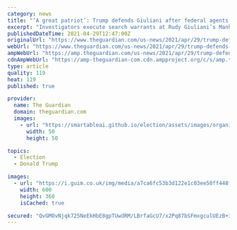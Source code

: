 ```yaml
---
category: news
title: "‘A great patriot’: Trump defends Giuliani after federal agents raid home and office"
excerpt: "Investigators execute search warrants at Rudy Giuliani’s Manhattan residence and office as part of Ukraine investigation"
publishedDateTime: 2021-04-29T12:47:00Z
originalUrl: "https://www.theguardian.com/us-news/2021/apr/29/trump-defends-giuliani-federal-agents-raid-home-office"
webUrl: "https://www.theguardian.com/us-news/2021/apr/29/trump-defends-giuliani-federal-agents-raid-home-office"
ampWebUrl: "https://amp.theguardian.com/us-news/2021/apr/29/trump-defends-giuliani-federal-agents-raid-home-office"
cdnAmpWebUrl: "https://amp-theguardian-com.cdn.ampproject.org/c/s/amp.theguardian.com/us-news/2021/apr/29/trump-defends-giuliani-federal-agents-raid-home-office"
type: article
quality: 119
heat: 119
published: true

provider:
  name: The Guardian
  domain: theguardian.com
  images:
    - url: "https://smartableai.github.io/election/assets/images/organizations/theguardian.com-50x50.jpg"
      width: 50
      height: 50

topics:
  - Election
  - Donald Trump

images:
  - url: "https://i.guim.co.uk/img/media/a7ca6fc53b3d122e1c03ee50ff448fe52a299bd4/0_0_3500_2101/master/3500.jpg?width=300&quality=45&auto=format&fit=max&dpr=2&s=2d2e04564148c3da82d80b9ca8d6f2b9"
    width: 600
    height: 360
    isCached: true

secured: "QvGMOvNjqk725NeEkHbE8gpTUwdRM/LBrfaGcU7/x2Pq87bSFmxgculUEzB+3fsPzV754SnnTMTbR/P4nqYoNrHSoezI1xEv+UzntW/vlB5eUROBYTgJmefMsGew+qzeSRMJNDM9txrhKJOUs8HF8EcKvmc8FTKFzI+s/hu/nXlAJ+HaV2XlOQeHErpL7HpYBig56fBSXgW7XiNo3JqBK+TfHK6iWmw5W/ZqoqYbgmU8UCxyHTaf+NMmnuRqYmLgkKSZGtawFcKzeBuzFclo/5TFbJuLbne3Kd5neTuI8b+1QfDwFof7mtT/7RjQX5sEeJop3IhnnO/Tbz5hw8xTQ565QndqtdHDBh7hxJrwGTw=;z29ue9+vjk+K0mOxQGuS4g=="
---
```


